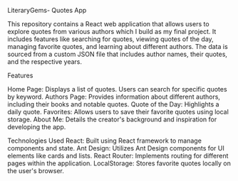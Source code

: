 LiteraryGems- Quotes App

This repository contains a React web application that allows users to explore quotes from various authors which I build as my final project. It includes features like searching for quotes, viewing quotes of the day, managing favorite quotes, and learning about different authors. The data is sourced from a custom JSON file that includes author names, their quotes, and the respective years.

Features

Home Page: Displays a list of quotes. Users can search for specific quotes by keyword.
Authors Page: Provides information about different authors, including their books and notable quotes.
Quote of the Day: Highlights a daily quote.
Favorites: Allows users to save their favorite quotes using local storage.
About Me: Details the creator's background and inspiration for developing the app.



Technologies Used
React: Built using React framework to manage components and state.
Ant Design: Utilizes Ant Design components for UI elements like cards and lists.
React Router: Implements routing for different pages within the application.
LocalStorage: Stores favorite quotes locally on the user's browser.
